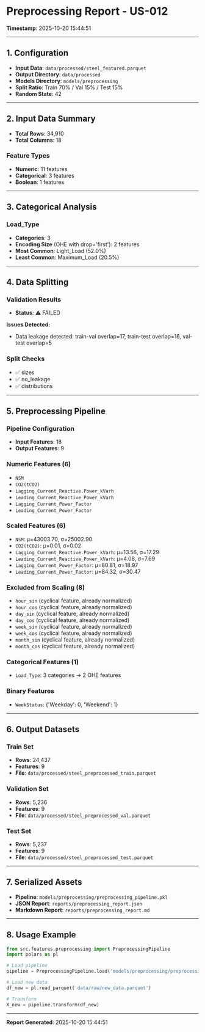 # Preprocessing Report - US-012

**Timestamp**: 2025-10-20 15:44:51

---

## 1. Configuration

- **Input Data**: `data/processed/steel_featured.parquet`
- **Output Directory**: `data/processed`
- **Models Directory**: `models/preprocessing`
- **Split Ratio**: Train 70% / Val 15% / Test 15%
- **Random State**: 42

---

## 2. Input Data Summary

- **Total Rows**: 34,910
- **Total Columns**: 18

### Feature Types

- **Numeric**: 11 features
- **Categorical**: 3 features
- **Boolean**: 1 features

---

## 3. Categorical Analysis

### Load_Type

- **Categories**: 3
- **Encoding Size** (OHE with drop='first'): 2 features
- **Most Common**: Light_Load (52.0%)
- **Least Common**: Maximum_Load (20.5%)

---

## 4. Data Splitting

### Validation Results

- **Status**: ⚠️ FAILED

**Issues Detected:**

- Data leakage detected: train-val overlap=17, train-test overlap=16, val-test overlap=5

### Split Checks

- ✅ sizes
- ✅ no_leakage
- ✅ distributions


---

## 5. Preprocessing Pipeline

### Pipeline Configuration

- **Input Features**: 18
- **Output Features**: 9

### Numeric Features (6)

- `NSM`
- `CO2(tCO2)`
- `Lagging_Current_Reactive.Power_kVarh`
- `Leading_Current_Reactive_Power_kVarh`
- `Lagging_Current_Power_Factor`
- `Leading_Current_Power_Factor`

### Scaled Features (6)

- `NSM`: μ=43003.70, σ=25002.90
- `CO2(tCO2)`: μ=0.01, σ=0.02
- `Lagging_Current_Reactive.Power_kVarh`: μ=13.56, σ=17.29
- `Leading_Current_Reactive_Power_kVarh`: μ=4.08, σ=7.69
- `Lagging_Current_Power_Factor`: μ=80.81, σ=18.97
- `Leading_Current_Power_Factor`: μ=84.32, σ=30.47

### Excluded from Scaling (8)

- `hour_sin` (cyclical feature, already normalized)
- `hour_cos` (cyclical feature, already normalized)
- `day_sin` (cyclical feature, already normalized)
- `day_cos` (cyclical feature, already normalized)
- `week_sin` (cyclical feature, already normalized)
- `week_cos` (cyclical feature, already normalized)
- `month_sin` (cyclical feature, already normalized)
- `month_cos` (cyclical feature, already normalized)

### Categorical Features (1)

- `Load_Type`: 3 categories → 2 OHE features

### Binary Features

- `WeekStatus`: {'Weekday': 0, 'Weekend': 1}


---

## 6. Output Datasets

### Train Set

- **Rows**: 24,437
- **Features**: 9
- **File**: `data/processed/steel_preprocessed_train.parquet`

### Validation Set

- **Rows**: 5,236
- **Features**: 9
- **File**: `data/processed/steel_preprocessed_val.parquet`

### Test Set

- **Rows**: 5,237
- **Features**: 9
- **File**: `data/processed/steel_preprocessed_test.parquet`

---

## 7. Serialized Assets

- **Pipeline**: `models/preprocessing/preprocessing_pipeline.pkl`
- **JSON Report**: `reports/preprocessing_report.json`
- **Markdown Report**: `reports/preprocessing_report.md`

---

## 8. Usage Example

```python
from src.features.preprocessing import PreprocessingPipeline
import polars as pl

# Load pipeline
pipeline = PreprocessingPipeline.load('models/preprocessing/preprocessing_pipeline.pkl')

# Load new data
df_new = pl.read_parquet('data/raw/new_data.parquet')

# Transform
X_new = pipeline.transform(df_new)
```

---

**Report Generated**: 2025-10-20 15:44:51
